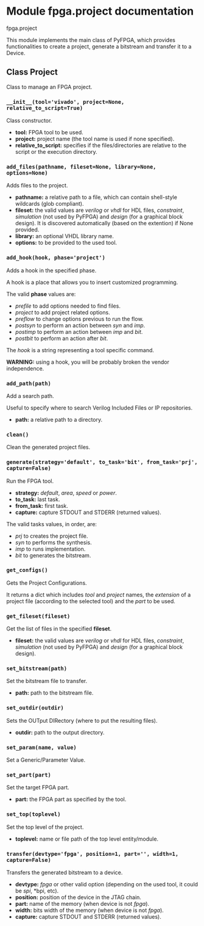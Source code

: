 # Module fpga.project documentation

fpga.project

This module implements the main class of PyFPGA, which provides
functionalities to create a project, generate a bitstream and transfer it to a
Device.

## Class Project

Class to manage an FPGA project.

### `__init__(tool='vivado', project=None, relative_to_script=True)`

Class constructor.

* **tool:** FPGA tool to be used.
* **project:** project name (the tool name is used if none specified).
* **relative_to_script:** specifies if the files/directories are
relative to the script or the execution directory.

### `add_files(pathname, fileset=None, library=None, options=None)`

Adds files to the project.

* **pathname:** a relative path to a file, which can contain
shell-style wildcards (glob compliant).
* **fileset:** the valid values are *verilog* or *vhdl* for HDL files,
*constraint*, *simulation* (not used by PyFPGA) and *design* (for a
graphical block design). It is discovered automatically (based on the
extention) if None provided.
* **library:** an optional VHDL library name.
* **options:** to be provided to the used tool.

### `add_hook(hook, phase='project')`

Adds a hook in the specified phase.

A hook is a place that allows you to insert customized programming.

The valid **phase** values are:
* *prefile* to add options needed to find files.
* *project* to add project related options.
* *preflow* to change options previous to run the flow.
* *postsyn* to perform an action between *syn* and *imp*.
* *postimp* to perform an action between *imp* and *bit*.
* *postbit* to perform an action after *bit*.

The *hook* is a string representing a tool specific command.

**WARNING:** using a hook, you will be probably broken the vendor
independence.

### `add_path(path)`

Add a search path.

Useful to specify where to search Verilog Included Files or IP
repositories.

* **path:** a relative path to a directory.

### `clean()`

Clean the generated project files.

### `generate(strategy='default', to_task='bit', from_task='prj', capture=False)`

Run the FPGA tool.

* **strategy:** *default*, *area*, *speed* or *power*.
* **to_task:** last task.
* **from_task:** first task.
* **capture:** capture STDOUT and STDERR (returned values).

The valid tasks values, in order, are:
* *prj* to creates the project file.
* *syn* to performs the synthesis.
* *imp* to runs implementation.
* *bit* to generates the bitstream.

### `get_configs()`

Gets the Project Configurations.

It returns a dict which includes *tool* and *project* names, the
*extension* of a project file (according to the selected tool) and
the *part* to be used.

### `get_fileset(fileset)`

Get the list of files in the specified **fileset**.

* **fileset:** the valid values are *verilog* or *vhdl* for HDL files,
*constraint*, *simulation* (not used by PyFPGA) and *design* (for a
graphical block design).

### `set_bitstream(path)`

Set the bitstream file to transfer.

* **path:** path to the bitstream file.

### `set_outdir(outdir)`

Sets the OUTput DIRectory (where to put the resulting files).

* **outdir:** path to the output directory.

### `set_param(name, value)`

Set a Generic/Parameter Value.

### `set_part(part)`

Set the target FPGA part.

* **part:** the FPGA part as specified by the tool.

### `set_top(toplevel)`

Set the top level of the project.

* **toplevel:** name or file path of the top level entity/module.

### `transfer(devtype='fpga', position=1, part='', width=1, capture=False)`

Transfers the generated bitstream to a device.

* **devtype:** *fpga* or other valid option
(depending on the used tool, it could be *spi*, *bpi, etc).
* **position:** position of the device in the JTAG chain.
* **part:** name of the memory (when device is not *fpga*).
* **width:** bits width of the memory (when device is not *fpga*).
* **capture:** capture STDOUT and STDERR (returned values).

